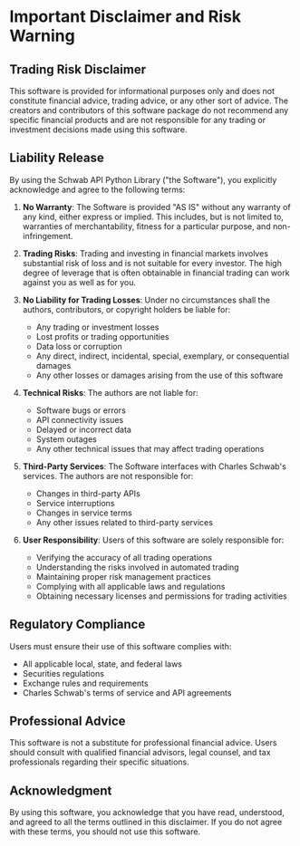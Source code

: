 # Important Disclaimer and Risk Warning

## Trading Risk Disclaimer

This software is provided for informational purposes only and does not constitute financial advice, trading advice, or any other sort of advice. The creators and contributors of this software package do not recommend any specific financial products and are not responsible for any trading or investment decisions made using this software.

## Liability Release

By using the Schwab API Python Library ("the Software"), you explicitly acknowledge and agree to the following terms:

1. **No Warranty**: The Software is provided "AS IS" without any warranty of any kind, either express or implied. This includes, but is not limited to, warranties of merchantability, fitness for a particular purpose, and non-infringement.

2. **Trading Risks**: Trading and investing in financial markets involves substantial risk of loss and is not suitable for every investor. The high degree of leverage that is often obtainable in financial trading can work against you as well as for you.

3. **No Liability for Trading Losses**: Under no circumstances shall the authors, contributors, or copyright holders be liable for:
   - Any trading or investment losses
   - Lost profits or trading opportunities
   - Data loss or corruption
   - Any direct, indirect, incidental, special, exemplary, or consequential damages
   - Any other losses or damages arising from the use of this software

4. **Technical Risks**: The authors are not liable for:
   - Software bugs or errors
   - API connectivity issues
   - Delayed or incorrect data
   - System outages
   - Any other technical issues that may affect trading operations

5. **Third-Party Services**: The Software interfaces with Charles Schwab's services. The authors are not responsible for:
   - Changes in third-party APIs
   - Service interruptions
   - Changes in service terms
   - Any other issues related to third-party services

6. **User Responsibility**: Users of this software are solely responsible for:
   - Verifying the accuracy of all trading operations
   - Understanding the risks involved in automated trading
   - Maintaining proper risk management practices
   - Complying with all applicable laws and regulations
   - Obtaining necessary licenses and permissions for trading activities

## Regulatory Compliance

Users must ensure their use of this software complies with:
- All applicable local, state, and federal laws
- Securities regulations
- Exchange rules and requirements
- Charles Schwab's terms of service and API agreements

## Professional Advice

This software is not a substitute for professional financial advice. Users should consult with qualified financial advisors, legal counsel, and tax professionals regarding their specific situations.

## Acknowledgment

By using this software, you acknowledge that you have read, understood, and agreed to all the terms outlined in this disclaimer. If you do not agree with these terms, you should not use this software.